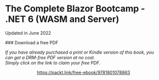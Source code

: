 # The Complete Blazor Bootcamp - .NET 6 (WASM and Server)
<p>Updated in June 2022<p>
### Download a free PDF

 <i>If you have already purchased a print or Kindle version of this book, you can get a DRM-free PDF version at no cost.<br>Simply click on the link to claim your free PDF.</i>
<p align="center"> <a href="https://packt.link/free-ebook/9781801078863">https://packt.link/free-ebook/9781801078863 </a> </p>